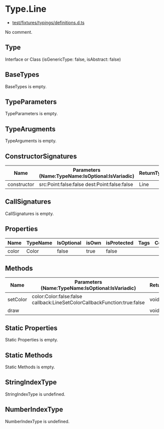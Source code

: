 # Type.Line

* [test/fixtures/typings/definitions.d.ts](/test/fixtures/typings/definitions.d.ts#L55)

No comment.

## Type

Interface or Class (isGenericType: false, isAbstract: false)

## BaseTypes

BaseTypes is empty.

## TypeParameters

TypeParameters is empty.

## TypeArugments

TypeArguments is empty.

## ConstructorSignatures

Name|Parameters (Name:TypeName:IsOptional:IsVariadic)|ReturnTypeName|Comment
---|---|---|---
constructor|src:Point:false:false dest:Point:false:false |Line|

## CallSignatures

CallSignatures is empty.

## Properties

Name|TypeName|IsOptional|isOwn|isProtected|Tags|Comment
---|---|---|---|---|---|---
color|Color|false|true|false||

## Methods

Name|Parameters (Name:TypeName:IsOptional:IsVariadic)|ReturnTypeName|IsOptional|isOwn|isProtected|isAbstract|Comment
---|---|---|---|---|---|---|---
setColor|color:Color:false:false callback:LineSetColorCallbackFunction:true:false |void|false|true|false|false| 
draw||void|false|true|true|false| 

## Static Properties

Static Properties is empty.

## Static Methods

Static Methods is empty.

## StringIndexType

StringIndexType is undefined.

## NumberIndexType

NumberIndexType is undefined.
